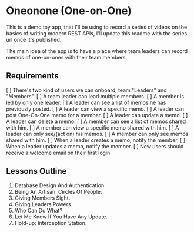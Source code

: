 # Oneonone (One-on-One)
This is a demo toy app, that I'll be using to record a series of videos on the basics of writing modern REST APIs, I'll update this readme with the series url once it's published.

The main idea of the app is to have a place where team leaders can record memos of one-on-ones with their team members.

## Requirements
[ ] There's two kind of users we can onboard, team "Leaders" and "Members".
[ ] A team leader can lead multiple members.
[ ] A member is led by only one leader.
[ ] A leader can see a list of memos he has previously posted.
[ ] A leader can view a specific memo.
[ ] A leader can post One-On-One memo for a member.
[ ] A leader can update a memo.
[ ] A leader can delete a memo.
[ ] A member can see a list of memos shared with him.
[ ] A member can view a specific memo shared with him.
[ ] A leader can only see/(act on) his memos.
[ ] A member can only see memos shared with him.
[ ] When a leader creates a memo, notify the member.
[ ] When a leader updates a memo, notify the member.
[ ] New users should receive a welcome email on their first login.

## Lessons Outline
1. Database Design And Authentication.
2. Being An Artisan: Circles Of People.
3. Giving Members Sight.
4. Giving Leaders Powers.
5. Who Can Do What?
6. Let Me Know If You Have Any Update.
7. Hold-up: Interception Station.

